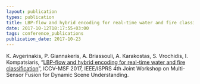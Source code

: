 ```yaml
---
layout: publication
types: publication
title: LBP-flow and hybrid encoding for real-time water and fire classification
date: 2017-10-12T18:17:55+03:00
tags: conference_publications
publication_date: 2017-10-23
---
```

K. Avgerinakis<strong>,</strong> P. Giannakeris, A. Briassouli, A. Karakostas, S. Vrochidis, I. Kompatsiaris, “[LBP-flow and hybrid encoding for real-time water and fire classification](https://www.researchgate.net/publication/321019848_LBP-flow_and_hybrid_encoding_for_real-time_water_and_fire_classification)”, ICCV-MSF 2017, IEEE/ISPRS 4th Joint Workshop on Multi-Sensor Fusion for Dynamic Scene Understanding.